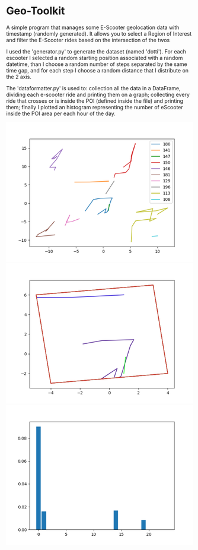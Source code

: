 # Geo-Toolkit
A simple program that manages some E-Scooter geolocation data with timestamp (randomly generated). It allows you to select a Region of Interest and filter the E-Scooter rides based on the intersection of the twos

I used the 'generator.py' to generate the dataset (named 'dotti'). For each escooter I selected a random starting position associated with a random datetime, than I choose a random number of steps separated by the same time gap, and for each step I choose a random distance that I distribute on the 2 axis.

The 'dataformatter.py' is used to: collection all the data in a DataFrame, dividing each e-scooter ride and printing them on a graph; collecting every ride that crosses or is inside the POI (defined inside the file) and printing them; finally I plotted an histogram representing the number of eScooter inside the POI area per each hour of the day.

![Map with all the rides](/img/Figure_1.png?raw=true "Map with all the rides")
![rides inside the POI(Red)](/img/Figure_2.png?raw=true "rides inside the POI(Red)")
![Histogram eScooterInsidePOI/Hour](/img/Figure_3.png?raw=true "Histogram eScooterInsidePOI/Hour")
